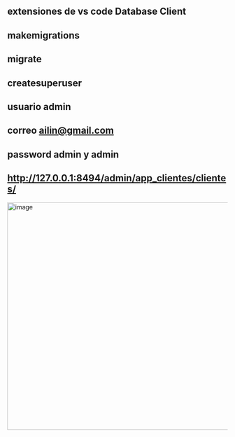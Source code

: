 ## extensiones de vs code Database Client
## makemigrations
## migrate
## createsuperuser
## usuario admin
## correo ailin@gmail.com
## password admin y admin
## http://127.0.0.1:8494/admin/app_clientes/clientes/
<img width="1169" height="520" alt="image" src="https://github.com/user-attachments/assets/d66d5f93-d3a9-4f53-ad46-bc05d49ca84d" />
